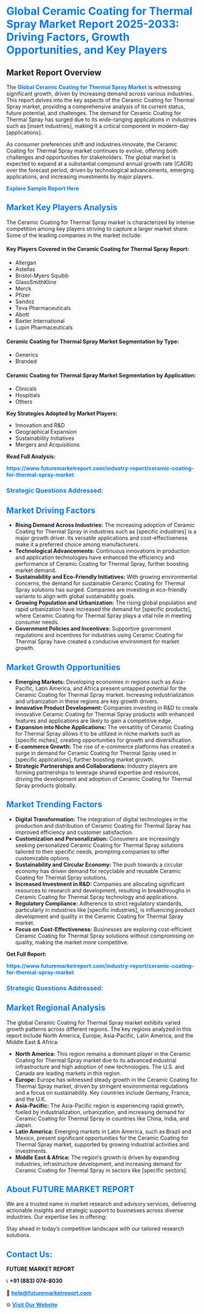 <h1 style="color: #007BFF;">Global Ceramic Coating for Thermal Spray Market Report 2025-2033: Driving Factors, Growth Opportunities, and Key Players</h1>

<section id="overview">
<h2>Market Report Overview</h2>
<p>The <a href="https://www.futuremarketreport.com/industry-report/ceramic-coating-for-thermal-spray-market" style="color: #007BFF; text-decoration: none;"><strong>Global Ceramic Coating for Thermal Spray Market</strong></a> is witnessing significant growth, driven by increasing demand across various industries. This report delves into the key aspects of the Ceramic Coating for Thermal Spray market, providing a comprehensive analysis of its current status, future potential, and challenges. The demand for Ceramic Coating for Thermal Spray has surged due to its wide-ranging applications in industries such as [insert industries], making it a critical component in modern-day [applications].</p>
<p>As consumer preferences shift and industries innovate, the Ceramic Coating for Thermal Spray market continues to evolve, offering both challenges and opportunities for stakeholders. The global market is expected to expand at a substantial compound annual growth rate (CAGR) over the forecast period, driven by technological advancements, emerging applications, and increasing investments by major players.</p>
</section>

<section id="overview">
<p><a href="https://www.futuremarketreport.com/request-sample/reportId=32106" style="color: #007BFF; text-decoration: none;"><strong>Explore Sample Report Here</strong></a></p>
</section>

<section id="key-players">
<h2 style="color: #007BFF;">Market Key Players Analysis</h2>
<p>The Ceramic Coating for Thermal Spray market is characterized by intense competition among key players striving to capture a larger market share. Some of the leading companies in the market include:</p>
<h4>Key Players Covered in the Ceramic Coating for Thermal Spray Report:</h4>
<ul><li>Allergan</li><li>Astellas</li><li>Bristol-Myers Squibb</li><li>GlaxoSmithKline</li><li>Merck</li><li>Pfizer</li><li>Sandoz</li><li>Teva Pharmaceuticals</li><li>Abott</li><li>Baxter International</li><li>Lupin Pharmaceuticals</li></ul>
<h4>Ceramic Coating for Thermal Spray Market Segmentation by Type:</h4>
<ul><li>Generics</li><li>Branded</li></ul>

<h4>Ceramic Coating for Thermal Spray Market Segmentation by Application:</h4>
<ul><li>Clinicals</li><li>Hospitials</li><li>Others</li></ul>
<p><strong>Key Strategies Adopted by Market Players:</strong></p>
<ul>
<li>Innovation and R&D</li>
<li>Geographical Expansion</li>
<li>Sustainability Initiatives</li>
<li>Mergers and Acquisitions</li>
</ul>
</section>

<section>
<p><strong>Read Full Analysis: </strong></p><a href="https://www.futuremarketreport.com/industry-report/ceramic-coating-for-thermal-spray-market" style="color: #007BFF; text-decoration: none;"><strong>https://www.futuremarketreport.com/industry-report/ceramic-coating-for-thermal-spray-market</strong></a>
<h3 style="color: #007BFF;">Strategic Questions Addressed:</h3>
</section>

<section id="driving-factors">
<h2 style="color: #007BFF;">Market Driving Factors</h2>
<ul>
<li><strong>Rising Demand Across Industries:</strong> The increasing adoption of Ceramic Coating for Thermal Spray in industries such as [specific industries] is a major growth driver. Its versatile applications and cost-effectiveness make it a preferred choice among manufacturers.</li>
<li><strong>Technological Advancements:</strong> Continuous innovations in production and application technologies have enhanced the efficiency and performance of Ceramic Coating for Thermal Spray, further boosting market demand.</li>
<li><strong>Sustainability and Eco-Friendly Initiatives:</strong> With growing environmental concerns, the demand for sustainable Ceramic Coating for Thermal Spray solutions has surged. Companies are investing in eco-friendly variants to align with global sustainability goals.</li>
<li><strong>Growing Population and Urbanization:</strong> The rising global population and rapid urbanization have increased the demand for [specific products], where Ceramic Coating for Thermal Spray plays a vital role in meeting consumer needs.</li>
<li><strong>Government Policies and Incentives:</strong> Supportive government regulations and incentives for industries using Ceramic Coating for Thermal Spray have created a conducive environment for market growth.</li>
</ul>
</section>

<section id="growth-opportunities">
<h2 style="color: #007BFF;">Market Growth Opportunities</h2>
<ul>
<li><strong>Emerging Markets:</strong> Developing economies in regions such as Asia-Pacific, Latin America, and Africa present untapped potential for the Ceramic Coating for Thermal Spray market. Increasing industrialization and urbanization in these regions are key growth drivers.</li>
<li><strong>Innovative Product Development:</strong> Companies investing in R&D to create innovative Ceramic Coating for Thermal Spray products with enhanced features and applications are likely to gain a competitive edge.</li>
<li><strong>Expansion into Niche Applications:</strong> The versatility of Ceramic Coating for Thermal Spray allows it to be utilized in niche markets such as [specific niches], creating opportunities for growth and diversification.</li>
<li><strong>E-commerce Growth:</strong> The rise of e-commerce platforms has created a surge in demand for Ceramic Coating for Thermal Spray used in [specific applications], further boosting market growth.</li>
<li><strong>Strategic Partnerships and Collaborations:</strong> Industry players are forming partnerships to leverage shared expertise and resources, driving the development and adoption of Ceramic Coating for Thermal Spray products globally.</li>
</ul>
</section>

<section id="trending-factors">
<h2 style="color: #007BFF;">Market Trending Factors</h2>
<ul>
<li><strong>Digital Transformation:</strong> The integration of digital technologies in the production and distribution of Ceramic Coating for Thermal Spray has improved efficiency and customer satisfaction.</li>
<li><strong>Customization and Personalization:</strong> Consumers are increasingly seeking personalized Ceramic Coating for Thermal Spray solutions tailored to their specific needs, prompting companies to offer customizable options.</li>
<li><strong>Sustainability and Circular Economy:</strong> The push towards a circular economy has driven demand for recyclable and reusable Ceramic Coating for Thermal Spray solutions.</li>
<li><strong>Increased Investment in R&D:</strong> Companies are allocating significant resources to research and development, resulting in breakthroughs in Ceramic Coating for Thermal Spray technology and applications.</li>
<li><strong>Regulatory Compliance:</strong> Adherence to strict regulatory standards, particularly in industries like [specific industries], is influencing product development and quality in the Ceramic Coating for Thermal Spray market.</li>
<li><strong>Focus on Cost-Effectiveness:</strong> Businesses are exploring cost-efficient Ceramic Coating for Thermal Spray solutions without compromising on quality, making the market more competitive.</li>
</ul>
</section>

<section>
<p><strong>Get Full Report: </strong></p><a href="https://www.futuremarketreport.com/industry-report/ceramic-coating-for-thermal-spray-market" style="color: #007BFF; text-decoration: none;"><strong>https://www.futuremarketreport.com/industry-report/ceramic-coating-for-thermal-spray-market</strong></a>
<h3 style="color: #007BFF;">Strategic Questions Addressed:</h3>
</section>


<section id="regional-analysis">
<h2 style="color: #007BFF;">Market Regional Analysis</h2>
<p>The global Ceramic Coating for Thermal Spray market exhibits varied growth patterns across different regions. The key regions analyzed in this report include North America, Europe, Asia-Pacific, Latin America, and the Middle East & Africa:</p>
<ul>
<li><strong>North America:</strong> This region remains a dominant player in the Ceramic Coating for Thermal Spray market due to its advanced industrial infrastructure and high adoption of new technologies. The U.S. and Canada are leading markets in this region.</li>
<li><strong>Europe:</strong> Europe has witnessed steady growth in the Ceramic Coating for Thermal Spray market, driven by stringent environmental regulations and a focus on sustainability. Key countries include Germany, France, and the U.K.</li>
<li><strong>Asia-Pacific:</strong> The Asia-Pacific region is experiencing rapid growth, fueled by industrialization, urbanization, and increasing demand for Ceramic Coating for Thermal Spray in countries like China, India, and Japan.</li>
<li><strong>Latin America:</strong> Emerging markets in Latin America, such as Brazil and Mexico, present significant opportunities for the Ceramic Coating for Thermal Spray market, supported by growing industrial activities and investments.</li>
<li><strong>Middle East & Africa:</strong> The region’s growth is driven by expanding industries, infrastructure development, and increasing demand for Ceramic Coating for Thermal Spray in sectors like [specific sectors].</li>
</ul>
</section>

<footer>
<h2 style="color: #007BFF;">About FUTURE MARKET REPORT</h2>
<p>We are a trusted name in market research and advisory services, delivering actionable insights and strategic support to businesses across diverse industries. Our expertise lies in offering:</p>

<p>Stay ahead in today’s competitive landscape with our tailored research solutions.</p>

<h2 style="color: #007BFF;">Contact Us:</h2>
<p><strong>FUTURE MARKET REPORT</strong></p>
<p>📞 <strong>+91 (883) 074-8030</strong></p>
<p>📧 <strong><a href="mailto:help@futuremarketreport.com" style="color: #007BFF;">help@futuremarketreport.com</a></strong></p>
<p>🌐 <strong><a href="https://www.futuremarketreport.com/" style="color: #007BFF;">Visit Our Website</a></strong></p>
</footer>